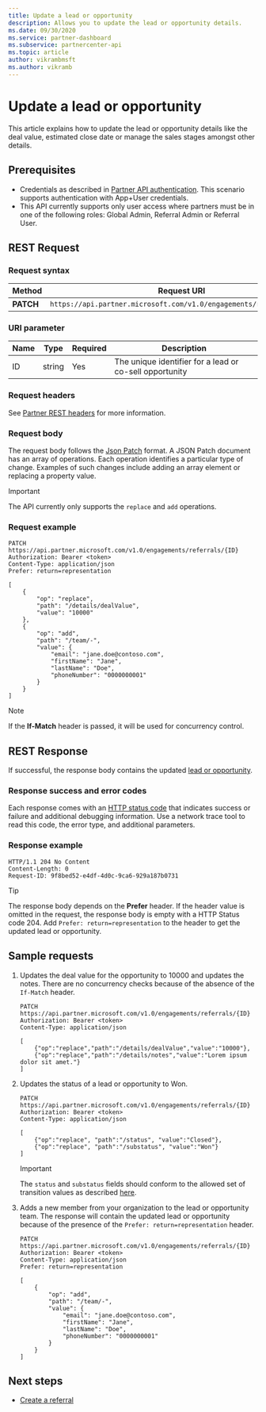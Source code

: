 ```yaml
---
title: Update a lead or opportunity
description: Allows you to update the lead or opportunity details.
ms.date: 09/30/2020
ms.service: partner-dashboard
ms.subservice: partnercenter-api
ms.topic: article
author: vikrambmsft
ms.author: vikramb
---
```


# Update a lead or opportunity

This article explains how to update the lead or opportunity details like the deal value, estimated close date or manage the sales stages amongst other details.

## Prerequisites

- Credentials as described in [Partner API authentication](partner-center-authentication.md). This scenario supports authentication with App+User credentials.
- This API currently supports only user access where partners must be in one of the following roles: Global Admin, Referral Admin or Referral User.

## REST Request

### Request syntax

| Method  | Request URI                                                       |
|---------|-------------------------------------------------------------------|
| **PATCH** | `https://api.partner.microsoft.com/v1.0/engagements/referrals/{ID}` |

### URI parameter

| Name                   | Type     | Required | Description                                                     |
|------------------------|----------|----------|-----------------------------------------------------------------|
|ID                      | string   | Yes       | The unique identifier for a lead or co-sell opportunity       |

### Request headers

See [Partner REST headers](headers.md) for more information.

### Request body

The request body follows the [Json Patch](https://tools.ietf.org/html/rfc6902) format. A JSON Patch document has an array of operations. Each operation identifies a particular type of change. Examples of such changes include adding an array element or replacing a property value.

> [!Important]
> The API currently only supports the `replace` and `add` operations.

### Request example

```http
PATCH https://api.partner.microsoft.com/v1.0/engagements/referrals/{ID}
Authorization: Bearer <token>
Content-Type: application/json
Prefer: return=representation

[
    {
        "op": "replace",
        "path": "/details/dealValue",
        "value": "10000"
    },
    {
        "op": "add",
        "path": "/team/-",
        "value": {
            "email": "jane.doe@contoso.com",
            "firstName": "Jane",
            "lastName": "Doe",
            "phoneNumber": "0000000001"
        }
    }
]
```

> [!Note]
> If the **If-Match** header is passed, it will be used for concurrency control.

## REST Response

If successful, the response body contains the updated [lead or opportunity](referral-resources.md).

### Response success and error codes

Each response comes with an [HTTP status code](error-codes.md) that indicates success or failure and additional debugging information. Use a network trace tool to read this code, the error type, and additional parameters.

### Response example

``` http
HTTP/1.1 204 No Content
Content-Length: 0
Request-ID: 9f8bed52-e4df-4d0c-9ca6-929a187b0731
```

> [!TIP]
> The response body depends on the **Prefer** header. If the header value is omitted in the request, the response body is empty with a HTTP Status code 204. Add `Prefer: return=representation` to the header to get the updated lead or opportunity.

## Sample requests

1. Updates the deal value for the opportunity to 10000 and updates the notes. There are no concurrency checks because of the absence of the `If-Match` header.
    
    ```http
    PATCH https://api.partner.microsoft.com/v1.0/engagements/referrals/{ID}
    Authorization: Bearer <token>
    Content-Type: application/json
    
    [
        {"op":"replace","path":"/details/dealValue","value":"10000"},
        {"op":"replace","path":"/details/notes","value":"Lorem ipsum dolor sit amet."}
    ]
    ```

2. Updates the status of a lead or opportunity to Won.
    
    ```http
    PATCH https://api.partner.microsoft.com/v1.0/engagements/referrals/{ID}
    Authorization: Bearer <token>
    Content-Type: application/json
    
    [
        {"op":"replace", "path":"/status", "value":"Closed"},
        {"op":"replace", "path":"/substatus", "value":"Won"}
    ]
    ```

    > [!Important]
    > The `status` and `substatus` fields should conform to the allowed set of transition values as described [here](referral-resources.md).

3. Adds a new member from your organization to the lead or opportunity team. The response will contain the updated lead or opportunity because of the presence of the `Prefer: return=representation` header.

    ```http
    PATCH https://api.partner.microsoft.com/v1.0/engagements/referrals/{ID}
    Authorization: Bearer <token>
    Content-Type: application/json
    Prefer: return=representation
    
    [
        {
            "op": "add",
            "path": "/team/-",
            "value": {
                "email": "jane.doe@contoso.com",
                "firstName": "Jane",
                "lastName": "Doe",
                "phoneNumber": "0000000001"
            }
        }
    ]
    ```

## Next steps

- [Create a referral](create-a-referral.md)

